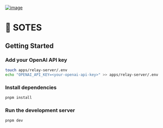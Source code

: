 [![image](https://res.cloudinary.com/dvgb6dadg/image/upload/v1719326274/turborepo-tailwindcss-shadcn-ui/cover-turborepo-project_vfha54.png)](https://github.com/henriqpohl/turborepo-shadcn-ui-tailwindcss.git)

# 🚀 SOTES

## Getting Started

### Add your OpenAI API key

```bash
touch apps/relay-server/.env
echo "OPENAI_API_KEY=<your-openai-api-key>" >> apps/relay-server/.env
```

### Install dependencies

```bash
pnpm install
```

### Run the development server

```bash
pnpm dev
```
